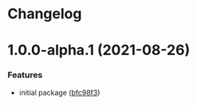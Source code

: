# Changelog

# 1.0.0-alpha.1 (2021-08-26)


### Features

* initial package ([bfc98f3](https://github.com/TourmalineCore/TourmalineCore.NodaTime.Extensions/commit/bfc98f3cf854af7eccbcb2d5c6ab5e75f3e2ec60))

